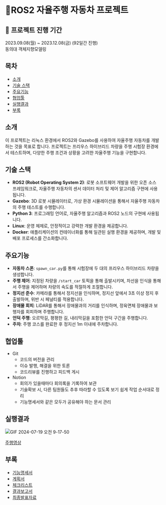 # 🚗ROS2 자율주행 자동차 프로젝트
## 💜 프로젝트 진행 기간
2023.09.08(월) ~ 2023.12.08(금) (92일간 진행)  
동의대 객체지향모델링

## 목차
- [소개](#소개)
- [기술 스택](#기술-스택)
- [주요기능](#주요기능)
- [협업툴](#협업툴)
- [실행결과](#실행결과)
- [부록](#부록)

## 소개
이 프로젝트는 리눅스 환경에서 ROS2와 Gazebo를 사용하여 자율주행 자동차를 개발하는 것을 목표로 합니다. 
프로젝트는 프리우스 하이브리드 차량을 주행 시험장 환경에서 테스트하며, 다양한 주행 조건과 상황을 고려한 자율주행 기능을 구현합니다.

## 기술 스택
- **ROS2 (Robot Operating System 2)**: 로봇 소프트웨어 개발을 위한 오픈 소스 프레임워크로, 자율주행 자동차의 센서 데이터 처리 및 제어 알고리즘 구현에 사용됩니다.
- **Gazebo**: 3D 로봇 시뮬레이터로, 가상 환경 시뮬레이션을 통해서 자율주행 자동차의 주행 테스트를 수행합니다.
- **Python 3**: 프로그래밍 언어로, 자율주행 알고리즘과 ROS2 노드의 구현에 사용됩니다.
- **Linux**: 운영 체제로, 안정적이고 강력한 개발 환경을 제공합니다.
- **Docker**: 애플리케이션의 컨테이너화를 통해 일관된 실행 환경을 제공하며, 개발 및 배포 프로세스를 간소화합니다.

## 주요기능
- **자동차 스폰**: `spawn_car.py`를 통해 시험장에 두 대의 프리우스 하이브리드 차량을 생성합니다.
- **주행 제어**: 지정된 차량을 `/start_car` 토픽을 통해 출발시키며, 차선을 인식을 통해서 주행을 제어하며 차량의 속도를 적절하게 조절합니다.
- **정지선 준수**: 카메라를 통해서 정지선을 인식하며, 정지선 앞에서 3초 이상 정지 후 출발하며, 위반 시 페널티를 적용합니다.
- **장애물 회피**: LiDAR를 통해서 장애물과의 거리를 인식하며, 정육면체 장애물과 보행자를 회피하며 주행합니다.
- **언덕 주행**: 오르막길, 평평한 길, 내리막길을 포함한 언덕 구간을 주행합니다.
- **주차**: 주행 코스를 완료한 후 정지선 1m 이내에 주차합니다.

## 협업툴
- Git
  - 코드의 버전을 관리
  - 이슈 발행, 해결을 위한 토론
  - 코드리뷰를 진행하고 피드백 게시
- Notion
  - 회의가 있을때마다 회의록을 기록하여 보관
  - 기술확보 시, 다른 팀원들도 추후 따라할 수 있도록 보기 쉽게 작업 순서대로 정리
  - 기능명세서와 같은 모두가 공유해야 하는 문서 관리
  
## 실행결과 
![GIF 2024-07-19 오전 9-17-50](https://github.com/user-attachments/assets/e20b68e4-bf78-4055-8f0a-c344087a7ced)

[주행영상](https://youtu.be/vlUx98TWFys)

## 부록
- [기능명세서](./docs/ROS2_기능요구사항명세서.xlsx)
- [계획서](./docs/ROS2_프로젝트_계획서.hwp)
- [체크리스트](./docs/ROS2_프로젝트_체크리스트.xlsx)
- [결과보고서](./docs/ROS2_프로젝트_결과보고서.hwp)
- [최종발표자료](./docs/ROS2_프로젝트_발표자료.pptx)
